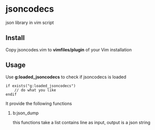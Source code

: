 jsoncodecs
==========

json library in vim script

Install
----------

Copy jsoncodes.vim to __vimfiles/plugin__ of your Vim installation

Usage
----------

Use __g:loaded_jsoncodecs__ to check if jsoncodecs is loaded

    if exists("g:loaded_jsoncodecs")
        // do what you like
    endif
    
It provide the following functions

1. b:json_dump
 
   this functions take a list contains line as input, output is a json string